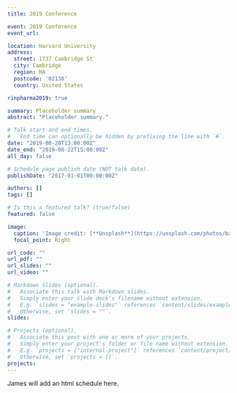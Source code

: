 ```yaml
---
title: 2019 Conference

event: 2019 Conference
event_url:

location: Harvard University
address:
  street: 1737 Cambridge St
  city: Cambridge
  region: MA
  postcode: '02138'
  country: United States

rinpharma2019: true

summary: Placeholder summary
abstract: "Placeholder summary."

# Talk start and end times.
#   End time can optionally be hidden by prefixing the line with `#`.
date: "2019-08-20T13:00:00Z"
date_end: "2019-08-22T15:00:00Z"
all_day: false

# Schedule page publish date (NOT talk date).
publishDate: "2017-01-01T00:00:00Z"

authors: []
tags: []

# Is this a featured talk? (true/false)
featured: false

image:
  caption: 'Image credit: [**Unsplash**](https://unsplash.com/photos/bzdhc5b3Bxs)'
  focal_point: Right

url_code: ""
url_pdf: ""
url_slides: ""
url_video: ""

# Markdown Slides (optional).
#   Associate this talk with Markdown slides.
#   Simply enter your slide deck's filename without extension.
#   E.g. `slides = "example-slides"` references `content/slides/example-slides.md`.
#   Otherwise, set `slides = ""`.
slides:

# Projects (optional).
#   Associate this post with one or more of your projects.
#   Simply enter your project's folder or file name without extension.
#   E.g. `projects = ["internal-project"]` references `content/project/deep-learning/index.md`.
#   Otherwise, set `projects = []`.
projects:
---
```


James will add an html schedule here.
